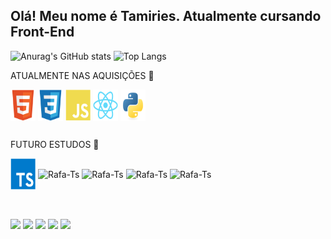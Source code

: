 ## Olá! Meu nome é Tamiries. Atualmente cursando Front-End

![Anurag's GitHub stats](https://github-readme-stats.vercel.app/api?username=Tamiris1202&hide=issues&show_icons=true&theme=rose)
![Top Langs](https://github-readme-stats.vercel.app/api/top-langs/?username=anuraghazra&layout=compact&theme=rose)
<div>
<p >ATUALMENTE NAS AQUISIÇÕES 📖</p>
   <img align="center" alt="Rafa-HTML" height="50" width="40" src="https://raw.githubusercontent.com/devicons/devicon/master/icons/html5/html5-original.svg">
  <img align="center" alt="Rafa-CSS" height="50" width="40" src="https://raw.githubusercontent.com/devicons/devicon/master/icons/css3/css3-original.svg">
  <img align="center" alt="Rafa-Js" height="50" width="40" src="https://raw.githubusercontent.com/devicons/devicon/master/icons/javascript/javascript-plain.svg">
   <img align="center" alt="Rafa-React" height="50" width="40" src="https://raw.githubusercontent.com/devicons/devicon/master/icons/react/react-original.svg">
   <img align="center" alt="Rafa-Python" height="50" width="40" src="https://raw.githubusercontent.com/devicons/devicon/master/icons/python/python-original.svg">
  <h2></h2>
    <p>FUTURO ESTUDOS 🔎</p>
  <img align="center" alt="Rafa-Ts" height="50" width="40" src="https://raw.githubusercontent.com/devicons/devicon/master/icons/typescript/typescript-plain.svg">
  <img align="center" alt="Rafa-Ts" height="50" width="40" src="https://cdn.jsdelivr.net/gh/devicons/devicon/icons/vuejs/vuejs-original.svg" />
   <img align="center" alt="Rafa-Ts" height="50" width="40" src="https://cdn.jsdelivr.net/gh/devicons/devicon/icons/angularjs/angularjs-original.svg" />
  <img align="center" alt="Rafa-Ts" height="60" width="50" src="https://cdn.jsdelivr.net/gh/devicons/devicon/icons/php/php-original.svg" />
  <img align="center" alt="Rafa-Ts" height="50" width="40"  src="https://cdn.jsdelivr.net/gh/devicons/devicon/icons/laravel/laravel-plain.svg" /
![image](https://github.com/Tamiris1202/Tamiris1202/assets/85115748/d33e8e34-cbe9-4c59-a5b8-8de0b6a74ee5)

   </div>

  ##


<div> 
  <br>
  <a href="https://www.youtube.com/channel/UC_-uuuZbY0AAt9CViNzvc-Q](https://www.facebook.com/tamiris.vitoria.92)" target="_blank"><img src="https://img.shields.io/badge/Facebook-021BB3?style=for-the-badge&logo=facebook&logoColor=white" target="_blank"></a>
  <a href="https://instagram.com/rafaballerini](https://www.instagram.com/tamy__viick/)" target="_blank"><img src="https://img.shields.io/badge/-Instagram-%23E4405F?style=for-the-badge&logo=instagram&logoColor=white" target="_blank"></a>
 	<a href="https://www.twitch.tv/rafaballerinii](https://www.twitch.tv/tamirizinha1202)" target="_blank"><img src="https://img.shields.io/badge/Twitch-9146FF?style=for-the-badge&logo=twitch&logoColor=white" target="_blank"></a>
  <a href = "mailto:tamirisalencar50@gmail.com"><img src="https://img.shields.io/badge/-Gmail-%23333?style=for-the-badge&logo=gmail&logoColor=white" target="_blank"></a>
  <a href="[https://www.linkedin.com/in/rafaella-ballerini-45875016a](https://www.linkedin.com/in/tamiris-vitoria-9b2b74168/)" target="_blank"><img src="https://img.shields.io/badge/-LinkedIn-%230077B5?style=for-the-badge&logo=linkedin&logoColor=white" target="_blank"></a> 

</div>
